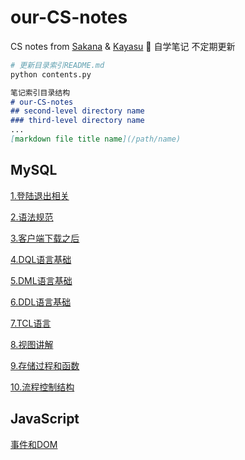 # our-CS-notes
CS notes from [Sakana](https://github.com/NinomiyaSakana) & [Kayasu](https://github.com/Li-Huakang) :yellow_heart:
自学笔记 不定期更新
```bash
# 更新目录索引README.md
python contents.py
```

```md
笔记索引目录结构
# our-CS-notes
## second-level directory name
### third-level directory name
...
[markdown file title name](/path/name)
```

## MySQL

[1.登陆退出相关](./MySQL/1%20启动退出.md)

[2.语法规范](./MySQL/2%20语法规范.md)

[3.客户端下载之后](./MySQL/3%20客户端下载.md)

[4.DQL语言基础](./MySQL/4%20DQL语言基础.md)

[5.DML语言基础](./MySQL/5%20DML语言基础.md)

[6.DDL语言基础](./MySQL/6%20DDL语言基础.md)

[7.TCL语言](./MySQL/7%20TCL语言.md)

[8.视图讲解](./MySQL/8%20视图讲解.md)

[9.存储过程和函数](./MySQL/9%20存储过程和函数.md)

[10.流程控制结构](./MySQL/10%20流程控制结构.md)

## JavaScript

[事件和DOM](./JavaScript/js_event_and_DOM.md)

